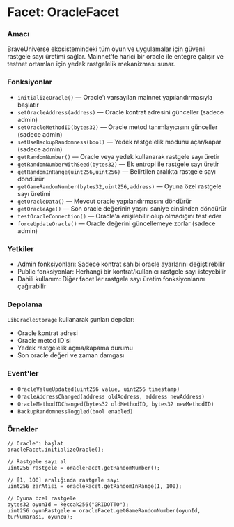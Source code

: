 # Facet: OracleFacet

### Amacı
BraveUniverse ekosistemindeki tüm oyun ve uygulamalar için güvenli rastgele sayı üretimi sağlar. Mainnet'te harici bir oracle ile entegre çalışır ve testnet ortamları için yedek rastgelelik mekanizması sunar.

### Fonksiyonlar
- `initializeOracle()` — Oracle'ı varsayılan mainnet yapılandırmasıyla başlatır
- `setOracleAddress(address)` — Oracle kontrat adresini günceller (sadece admin)
- `setOracleMethodID(bytes32)` — Oracle metod tanımlayıcısını günceller (sadece admin)
- `setUseBackupRandomness(bool)` — Yedek rastgelelik modunu açar/kapar (sadece admin)
- `getRandomNumber()` — Oracle veya yedek kullanarak rastgele sayı üretir
- `getRandomNumberWithSeed(bytes32)` — Ek entropi ile rastgele sayı üretir
- `getRandomInRange(uint256,uint256)` — Belirtilen aralıkta rastgele sayı döndürür
- `getGameRandomNumber(bytes32,uint256,address)` — Oyuna özel rastgele sayı üretimi
- `getOracleData()` — Mevcut oracle yapılandırmasını döndürür
- `getOracleAge()` — Son oracle değerinin yaşını saniye cinsinden döndürür
- `testOracleConnection()` — Oracle'a erişilebilir olup olmadığını test eder
- `forceUpdateOracle()` — Oracle değerini güncellemeye zorlar (sadece admin)

### Yetkiler
- Admin fonksiyonları: Sadece kontrat sahibi oracle ayarlarını değiştirebilir
- Public fonksiyonlar: Herhangi bir kontrat/kullanıcı rastgele sayı isteyebilir
- Dahili kullanım: Diğer facet'ler rastgele sayı üretim fonksiyonlarını çağırabilir

### Depolama
`LibOracleStorage` kullanarak şunları depolar:
- Oracle kontrat adresi
- Oracle metod ID'si
- Yedek rastgelelik açma/kapama durumu
- Son oracle değeri ve zaman damgası

### Event'ler
- `OracleValueUpdated(uint256 value, uint256 timestamp)`
- `OracleAddressChanged(address oldAddress, address newAddress)`
- `OracleMethodIDChanged(bytes32 oldMethodID, bytes32 newMethodID)`
- `BackupRandomnessToggled(bool enabled)`

### Örnekler
```solidity
// Oracle'ı başlat
oracleFacet.initializeOracle();

// Rastgele sayı al
uint256 rastgele = oracleFacet.getRandomNumber();

// [1, 100] aralığında rastgele sayı
uint256 zarAtisi = oracleFacet.getRandomInRange(1, 100);

// Oyuna özel rastgele
bytes32 oyunId = keccak256("GRIDOTTO");
uint256 oyunRastgele = oracleFacet.getGameRandomNumber(oyunId, turNumarasi, oyuncu);
```